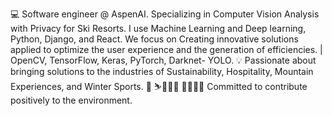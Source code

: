 💻 Software engineer @ AspenAI. Specializing in Computer Vision Analysis with Privacy for Ski Resorts. I use Machine Learning and Deep learning, Python, Django, and React. We focus on Creating innovative solutions applied to optimize the user experience and the generation of efficiencies. | OpenCV, TensorFlow, Keras, PyTorch, Darknet- YOLO.
💡 Passionate about bringing solutions to the industries of Sustainability, Hospitality, Mountain Experiences, and Winter Sports. 🍷 ⛷️🏄🏻‍♀️
🌱🌱🌱🌱 Committed to contribute positively to the environment.
